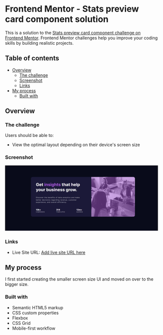 # Frontend Mentor - Stats preview card component solution

This is a solution to the [Stats preview card component challenge on Frontend Mentor](https://www.frontendmentor.io/challenges/stats-preview-card-component-8JqbgoU62). Frontend Mentor challenges help you improve your coding skills by building realistic projects. 

## Table of contents

- [Overview](#overview)
  - [The challenge](#the-challenge)
  - [Screenshot](#screenshot)
  - [Links](#links)
- [My process](#my-process)
  - [Built with](#built-with)

## Overview

### The challenge

Users should be able to:

- View the optimal layout depending on their device's screen size

### Screenshot

![](./screenshot.PNG)

### Links

- Live Site URL: [Add live site URL here](https://your-live-site-url.com)
## My process

I first started creating the smaller screen size UI and moved on over to the bigger size.
### Built with

- Semantic HTML5 markup
- CSS custom properties
- Flexbox
- CSS Grid
- Mobile-first workflow
